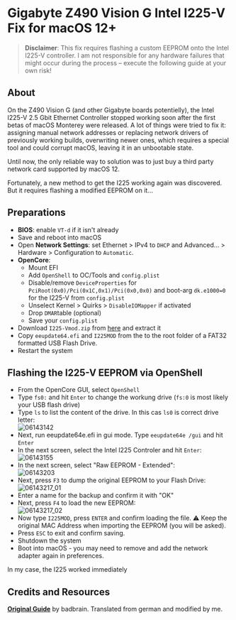 # Gigabyte Z490 Vision G Intel I225-V Fix for macOS 12+
 
> **Disclaimer**: This fix requires flashing a custom EEPROM onto the Intel I225-V controller. I am not responsible for any hardware failures that might occur during the process – execute the following guide at your own risk!

## About
On the Z490 Vision G (and other Gigabyte boards potentielly), the Intel I225-V 2.5 Gbit Ethernet Controller stopped working soon after the first betas of macOS Monterey were released. A lot of things were tried to fix it: assigning manual network addresses or replacing network drivers of previously working builds, overwriting newer ones, which requires a special tool and could corrupt macOS, leaving it in an unbootable state.

Until now, the only reliable way to solution was to just buy a third party network card supported by macOS 12.

Fortunately, a new method to get the I225 working again was discovered. But it requires flashing a modified EEPROM on it…

## Preparations

- **BIOS**: enable `VT-d` if it isn't already
- Save and reboot into macOS
- Open **Network Settings**: set Ethernet > IPv4 to `DHCP` and Advanced… > Hardware > Configuration to `Automatic`.
- **OpenCore**:
	- Mount EFI
	- Add `OpenShell` to OC/Tools and `config.plist`
	- Disable/remove `DeviceProperties` for `PciRoot(0x0)/Pci(0x1C,0x1)/Pci(0x0,0x0)` and boot-arg `dk.e1000=0`  for the I225-V from `config.plist` 
	- Unselect Kernel > Quirks > `DisableIOMapper` if activated
	- Drop `DMAR`table (optional)
	- Save your `config.plist`
- Download `I225-Vmod.zip` from [here](https://www.hackintosh-forum.de/forum/thread/56123-l%C3%B6sung-f%C3%BCr-i225-v-v2-problem-auf-z490-plattform-vornehmlich-gigabyte-boards-unte/) and extract it
- Copy `eeupdate64.efi` and `I225MOD` from the to the root folder of a FAT32 formatted USB Flash Drive.
- Restart the system

## Flashing the I225-V EEPROM via OpenShell	
- From the OpenCore GUI, select `OpenShell`
- Type `fs0:` and hit `Enter` to change the workung drive (`fs:0` is most likely your USB flash drive)
- Type `ls` to list the content of the drive. In this cas `ls0` is correct drive letter:</br>![06143142](https://user-images.githubusercontent.com/76865553/162021483-39a7d188-5b96-4607-a1cd-a550dd1560d5.png)
- Next, run eeupdate64e.efi in gui mode. Type `eeupdate64e /gui` and hit `Enter`
- In the next screen, select the Intel I225 Controler and hit `Enter`:</br>![06143155](https://user-images.githubusercontent.com/76865553/162020889-a98abf45-6f58-4c96-a7d3-ffb743895b16.png)
- In the next screen, select "Raw EEPROM - Extended":</br>![06143203](https://user-images.githubusercontent.com/76865553/162020929-65ff5300-0838-4b6f-a26c-2401274b6b10.png)
- Next, press `F3` to dump the original EEPROM to your Flash Drive:</br>![06143217_01](https://user-images.githubusercontent.com/76865553/162021033-ec75129f-4f4b-48f6-8403-2fc37f75446d.png)
- Enter a name for the backup and confirm it with "OK"
- Next, press `F4` to load the new EEPROM:</br>![06143217_02](https://user-images.githubusercontent.com/76865553/162021068-d4102c40-94e8-42f5-bc83-85605019ae0c.png)
- Now type `I225MOD`, press `ENTER` and confirm loading the file. :warning: Keep the original MAC Address when importing the EEPROM (you will be asked).
-  Press `ESC` to exit and confirm saving.
-  Shutdown the system
-  Boot into macOS - you may need to remove and add the network adapter again in preferences.

In my case, the I225 worked immediately

## Credits and Resources
[**Original Guide**](https://www.hackintosh-forum.de/forum/thread/56123-l%C3%B6sung-f%C3%BCr-i225-v-v2-problem-auf-z490-plattform-vornehmlich-gigabyte-boards-unte/) by badbrain. Translated from german and modified by me.
